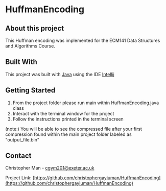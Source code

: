 # HuffmanEncoding

## About this project
This Huffman encoding was implemented for the ECM141 Data Structures and Algorithms Course.

## Built With
This project was built with [Java](https://www.oracle.com/hk/java/technologies/javase-downloads.html) using the IDE [Intellij](https://www.jetbrains.com/idea/)

## Getting Started
1. From the project folder please run main within HuffmanEncoding.java class
2. Interact with the terminal window for the project
3. Follow the instructions printed in the terminal screen

(note:)
  You will be able to see the compressed file after your first compression found within the main project folder labeled as "output_file.bin"

## Contact
Christopher Man - [cgym201@exeter.ac.uk](cgym201@exeter.ac.uk)

Project Link: [https://github.com/christophergayiuman/HuffmanEncoding](https://github.com/christophergayiuman/HuffmanEncoding)
